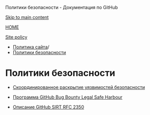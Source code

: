 Политики безопасности - Документация по GitHub

[Skip to main content](#main-content)

[HOME](/ru)

[Site policy](/ru/site-policy)

* [Политика сайта](/ru/site-policy)/
* [Политики безопасности](/ru/site-policy/security-policies)

Политики безопасности
==========

* [Скоординированное раскрытие уязвимостей безопасности](/ru/site-policy/security-policies/coordinated-disclosure-of-security-vulnerabilities)

* [Программа GitHub Bug Bounty Legal Safe Harbour](/ru/site-policy/security-policies/github-bug-bounty-program-legal-safe-harbor)

* [Описание GitHub SIRT RFC 2350](/ru/site-policy/security-policies/github-sirt-description-rfc-2350)
